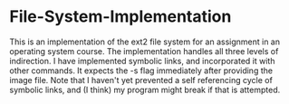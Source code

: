 # File-System-Implementation

This is an implementation of the ext2 file system for an assignment in an operating system course. The implementation handles all three levels of indirection. I have implemented symbolic links, and incorporated it with other commands. It expects the -s flag immediately after providing the image file. Note that I haven't yet prevented a self referencing cycle of symbolic links, and (I think) my program might break if that is attempted.
